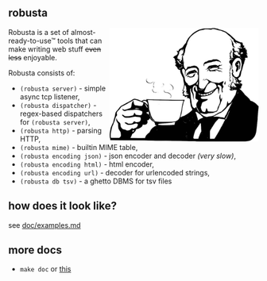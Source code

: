 ## robusta

<img src="https://raw.githubusercontent.com/krzysckh/robusta/master/doc/robusta-man.jpg" align="right" width="300px">

Robusta is a set of almost-ready-to-use™ tools that can make writing web stuff <strike>even less</strike> enjoyable.

Robusta consists of:
* `(robusta server)` - simple async tcp listener,
* `(robusta dispatcher)` - regex-based dispatchers for `(robusta server)`,
* `(robusta http)` - parsing HTTP,
* `(robusta mime)` - builtin MIME table,
* `(robusta encoding json)` - json encoder and decoder *(very slow)*,
* `(robusta encoding html)` - html encoder,
* `(robusta encoding url)` - decoder for urlencoded strings,
* `(robusta db tsv)` - a ghetto DBMS for tsv files

## how does it look like?

see [doc/examples.md](doc/examples.md)

## more docs

* `make doc` or [this](https://pub.krzysckh.org/robusta.html)

